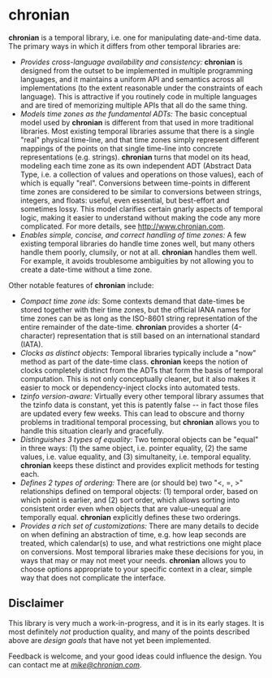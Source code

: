 # chronian

**chronian** is a temporal library, i.e. one for manipulating date-and-time data.  The primary ways in which it differs from other temporal libraries are:

* *Provides cross-language availability and consistency:*  **chronian** is designed from the outset to be implemented in multiple programming languages, and it maintains a uniform API and semantics across all implementations (to the extent reasonable under the constraints of each language).  This is attractive if you routinely code in multiple languages and are tired of memorizing multiple APIs that all do the same thing.
* *Models time zones as the fundamental ADTs:*  The basic conceptual model used by **chronian** is different from that used in more traditional libraries.  Most existing temporal libraries assume that there is a single "real" physical time-line, and that time zones simply represent different mappings of the points on that single time-line into concrete representations (e.g. strings).  **chronian** turns that model on its head, modeling each time zone as its own independent ADT (Abstract Data Type, i.e. a collection of values and operations on those values), each of which is equally "real".  Conversions between time-points in different time zones are considered to be similar to conversions between strings, integers, and floats:  useful, even essential, but best-effort and sometimes lossy.  This model clarifies certain gnarly aspects of temporal logic, making it easier to understand without making the code any more complicated.  For more details, see http://www.chronian.com.
* *Enables simple, concise, and correct handling of time zones:*  A few existing temporal libraries do handle time zones well, but many others handle them poorly, clumsily, or not at all.  **chronian** handles them well.  For example, it avoids troublesome ambiguities by not allowing you to create a date-time without a time zone.

Other notable features of **chronian** include:

* *Compact time zone ids*:  Some contexts demand that date-times be stored together with their time zones, but the official IANA names for time zones can be as long as the ISO-8601 string representation of the entire remainder of the date-time.  **chronian** provides a shorter (4-character) representation that is still based on an international standard (IATA).
* *Clocks as distinct objects*:  Temporal libraries typically include a "now" method as part of the date-time class.  **chronian** keeps the notion of clocks completely distinct from the ADTs that form the basis of temporal computation.  This is not only conceptually cleaner, but it also makes it easier to mock or dependency-inject clocks into automated tests.
* *tzinfo version-aware:*  Virtually every other temporal library assumes that the tzinfo data is constant, yet this is patently false -- in fact those files are updated every few weeks.  This can lead to obscure and thorny problems in traditional temporal processing, but **chronian** allows you to handle this situation clearly and gracefully.
* *Distinguishes 3 types of equality:*  Two temporal objects can be "equal" in three ways:  (1) the same object, i.e. pointer equality, (2) the same values, i.e. value equality, and (3) simultaneity, i.e. temporal equality.  **chronian** keeps these distinct and provides explicit methods for testing each.
* *Defines 2 types of ordering:*  There are (or should be) two "<, =, >" relationships defined on temporal objects:  (1) temporal order, based on which point is earlier, and (2) sort order, which allows sorting into consistent order even when objects that are value-unequal are temporally equal.  **chronian** explicitly defines these two orderings.
* *Provides a rich set of customizations:*  There are many details to decide on when defining an abstraction of time, e.g. how leap seconds are treated, which calendar(s) to use, and what restrictions one might place on conversions.  Most temporal libraries make these decisions for you, in ways that may or may not meet your needs.  **chronian** allows you to choose options appropriate to your specific context in a clear, simple way that does not complicate the interface.

## Disclaimer

This library is very much a work-in-progress, and it is in its early stages.  It is most definitely *not* production quality, and many of the points described above are *design goals* that have not yet been implemented.

Feedback is welcome, and your good ideas could influence the design.  You can contact me at *mike@chronian.com*.

